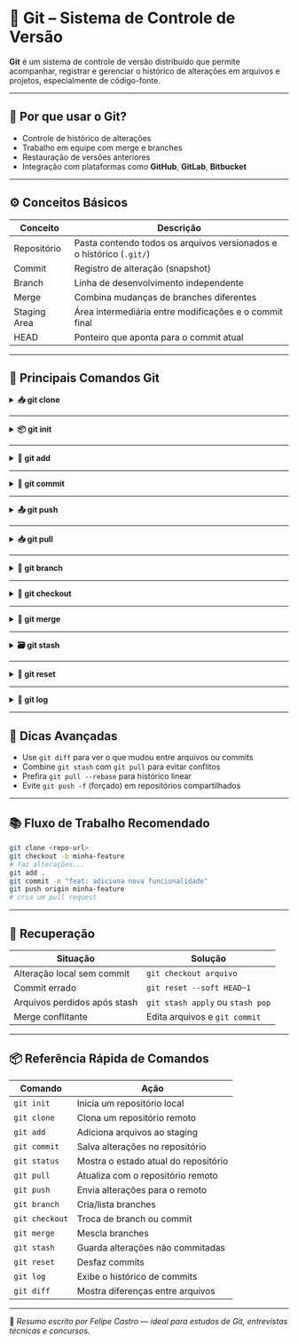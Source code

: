 # 🌳 Git – Sistema de Controle de Versão

**Git** é um sistema de controle de versão distribuído que permite acompanhar, registrar e gerenciar o histórico de alterações em arquivos e projetos, especialmente de código-fonte.

---

## 🧭 Por que usar o Git?

- Controle de histórico de alterações
- Trabalho em equipe com merge e branches
- Restauração de versões anteriores
- Integração com plataformas como **GitHub**, **GitLab**, **Bitbucket**

---

## ⚙️ Conceitos Básicos

| Conceito     | Descrição                                                            |
| ------------ | -------------------------------------------------------------------- |
| Repositório  | Pasta contendo todos os arquivos versionados e o histórico (`.git/`) |
| Commit       | Registro de alteração (snapshot)                                     |
| Branch       | Linha de desenvolvimento independente                                |
| Merge        | Combina mudanças de branches diferentes                              |
| Staging Area | Área intermediária entre modificações e o commit final               |
| HEAD         | Ponteiro que aponta para o commit atual                              |

---

## 🧾 Principais Comandos Git

<details>
<summary><strong>📥 git clone</strong></summary>

Clona (baixa) um repositório remoto para sua máquina local.

```bash
git clone https://github.com/usuario/repositorio.git
```

📝 **Usar quando:** você está começando a trabalhar em um projeto já existente.

📌 **Depois de:** criar ou obter acesso ao repositório remoto.  
📌 **Antes de:** fazer alterações, criar branches, etc.

</details>

---

<details>
<summary><strong>📦 git init</strong></summary>

Inicializa um novo repositório Git em uma pasta local.

```bash
mkdir meu-projeto && cd meu-projeto
git init
```

📝 **Usar quando:** você está criando um projeto novo do zero e quer começar a versionar com Git.

📌 **Depois de:** criar a pasta do projeto.  
📌 **Antes de:** adicionar arquivos e fazer o primeiro commit.

</details>

---

<details>
<summary><strong>📝 git add</strong></summary>

Adiciona arquivos ao **staging area** (pré-commit).

```bash
git add arquivo.txt
git add .        # adiciona todos os arquivos modificados
```

📝 **Usar quando:** você fez alterações e quer incluí-las no próximo commit.

📌 **Depois de:** modificar ou criar arquivos.  
📌 **Antes de:** usar `git commit`.

</details>

---

<details>
<summary><strong>📌 git commit</strong></summary>

Grava as alterações no histórico do repositório.

```bash
git commit -m "mensagem descritiva do commit"
```

📝 **Usar quando:** você terminou uma tarefa, corrigiu algo ou deseja salvar um estado específico do código.

📌 **Depois de:** `git add`  
📌 **Antes de:** `git push` (se for enviar ao remoto)

</details>

---

<details>
<summary><strong>📤 git push</strong></summary>

Envia os commits locais para o repositório remoto.

```bash
git push origin main
```

📝 **Usar quando:** você quer compartilhar suas alterações com os outros no repositório remoto.

📌 **Depois de:** `git commit`  
📌 **Antes de:** outras pessoas fazerem `git pull`

</details>

---

<details>
<summary><strong>📥 git pull</strong></summary>

Atualiza seu repositório local com o remoto (fetch + merge).

```bash
git pull origin main
```

📝 **Usar quando:** antes de começar um novo trabalho, para ter a versão mais recente.

📌 **Depois de:** um tempo sem atualizar o projeto  
📌 **Antes de:** começar uma nova alteração

</details>

---

<details>
<summary><strong>🔀 git branch</strong></summary>

Cria ou lista branches (ramificações de desenvolvimento).

```bash
git branch              # lista as branches
git branch nova-feature
```

📝 **Usar quando:** quer trabalhar em algo novo sem afetar o código principal.

📌 **Depois de:** decidir separar um novo fluxo de trabalho  
📌 **Antes de:** `git checkout nova-feature`

</details>

---

<details>
<summary><strong>🔁 git checkout</strong></summary>

Muda para outro branch ou commit.

```bash
git checkout main
git checkout -b nova-feature  # cria e já muda para o novo branch
```

📝 **Usar quando:** precisa alternar entre versões ou iniciar um novo branch.

📌 **Depois de:** criar ou saber o nome do branch  
📌 **Antes de:** iniciar alterações no novo fluxo

</details>

---

<details>
<summary><strong>🔗 git merge</strong></summary>

Combina alterações de outro branch no branch atual.

```bash
git checkout main
git merge nova-feature
```

📝 **Usar quando:** deseja unir o trabalho de diferentes branches.

📌 **Depois de:** terminar a feature/teste em outro branch  
📌 **Antes de:** deletar branches ou fazer deploy

</details>

---

<details>
<summary><strong>🗃️ git stash</strong></summary>

Salva temporariamente alterações sem commit.

```bash
git stash         # guarda as alterações
git stash list    # mostra lista de stashes
git stash pop     # aplica e remove o stash
```

📝 **Usar quando:** precisa trocar de branch mas tem alterações não commitadas.

📌 **Depois de:** alterar arquivos mas ainda não querer commitá-los  
📌 **Antes de:** mudar de branch para não perder o progresso

❗ **Importante:** não funciona com commits já feitos!

</details>

---

<details>
<summary><strong>🧼 git reset</strong></summary>

Remove commits ou alterações da história local.

```bash
git reset --soft HEAD~1     # desfaz o commit, mantém staging
git reset --hard HEAD~1     # desfaz commit e alterações
```

📝 **Usar quando:** você cometeu um erro em um ou mais commits recentes e quer voltar atrás.

📌 **Depois de:** commits indevidos ou errados  
📌 **Antes de:** reescrever ou descartar alterações

❗ **Atenção:** `--hard` remove alterações sem chance de recuperação!

</details>

---

<details>
<summary><strong>🎯 git log</strong></summary>

Mostra o histórico de commits do projeto.

```bash
git log
git log --oneline --graph
```

📝 **Usar quando:** deseja entender o que foi feito, por quem e quando.

📌 **Depois de:** vários commits  
📌 **Antes de:** corrigir, rever ou analisar histórico

</details>

---

## 🧠 Dicas Avançadas

- Use `git diff` para ver o que mudou entre arquivos ou commits
- Combine `git stash` com `git pull` para evitar conflitos
- Prefira `git pull --rebase` para histórico linear
- Evite `git push -f` (forçado) em repositórios compartilhados

---

## 📚 Fluxo de Trabalho Recomendado

```bash
git clone <repo-url>
git checkout -b minha-feature
# faz alterações...
git add .
git commit -m "feat: adiciona nova funcionalidade"
git push origin minha-feature
# cria um pull request
```

---

## 🛟 Recuperação

| Situação                     | Solução                          |
| ---------------------------- | -------------------------------- |
| Alteração local sem commit   | `git checkout arquivo`           |
| Commit errado                | `git reset --soft HEAD~1`        |
| Arquivos perdidos após stash | `git stash apply` ou `stash pop` |
| Merge conflitante            | Edita arquivos e `git commit`    |

---

## 📦 Referência Rápida de Comandos

| Comando        | Ação                                 |
| -------------- | ------------------------------------ |
| `git init`     | Inicia um repositório local          |
| `git clone`    | Clona um repositório remoto          |
| `git add`      | Adiciona arquivos ao staging         |
| `git commit`   | Salva alterações no repositório      |
| `git status`   | Mostra o estado atual do repositório |
| `git pull`     | Atualiza com o repositório remoto    |
| `git push`     | Envia alterações para o remoto       |
| `git branch`   | Cria/lista branches                  |
| `git checkout` | Troca de branch ou commit            |
| `git merge`    | Mescla branches                      |
| `git stash`    | Guarda alterações não commitadas     |
| `git reset`    | Desfaz commits                       |
| `git log`      | Exibe o histórico de commits         |
| `git diff`     | Mostra diferenças entre arquivos     |

---

📌 _Resumo escrito por Felipe Castro — ideal para estudos de Git, entrevistas técnicas e concursos._
